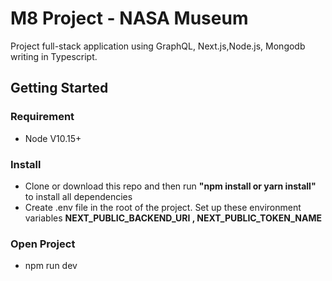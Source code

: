# M8 Project - NASA Museum

Project full-stack application using GraphQL, Next.js,Node.js, Mongodb writing in Typescript.

## Getting Started

### Requirement

- Node V10.15+

### Install

- Clone or download this repo and then run **"npm install or yarn install"** to install all dependencies
- Create .env file in the root of the project. Set up these environment variables 
**NEXT_PUBLIC_BACKEND_URI , NEXT_PUBLIC_TOKEN_NAME**

### Open Project
- npm run dev